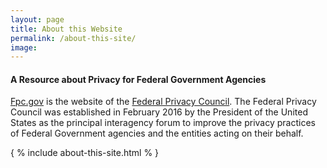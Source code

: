 ```yaml
---
layout: page
title: About this Website
permalink: /about-this-site/
image:
---
```

#### A Resource about Privacy for Federal Government Agencies

<A HREF="https://www.fpc.gov">Fpc.gov</A> is the website of the <A HREF="https://www.fpc.gov/privacy/federal-privacy-council/">Federal Privacy Council</A>.
The Federal Privacy Council was established in February 2016 by the President of the United States as the principal interagency 
forum to improve the privacy practices of Federal Government agencies and the entities acting on their behalf.

{ % include about-this-site.html % }
